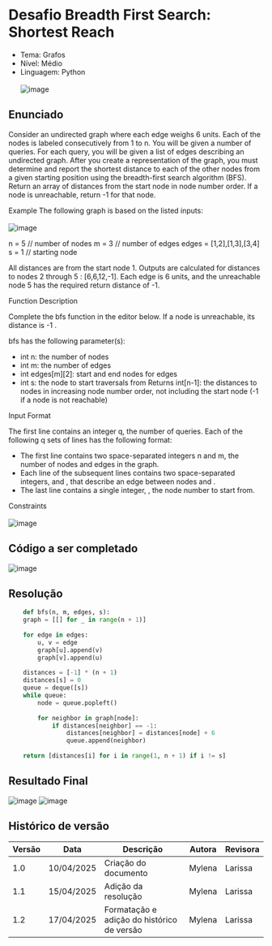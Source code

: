 # Desafio Breadth First Search: Shortest Reach
- Tema: Grafos
- Nível: Médio
- Linguagem: Python <br> <br>
![image](https://github.com/user-attachments/assets/8a269aa2-8be3-4c00-baa2-86b4e1ba056b)

## Enunciado
Consider an undirected graph where each edge weighs 6 units. Each of the nodes is labeled consecutively from 1 to n. 
You will be given a number of queries. For each query, you will be given a list of edges describing an undirected graph. 
After you create a representation of the graph, you must determine and report the shortest distance to each of the other nodes from a given starting position using the breadth-first search algorithm (BFS). 
Return an array of distances from the start node in node number order. If a node is unreachable, return -1 for that node.

Example
The following graph is based on the listed inputs:<br><br>
![image](https://github.com/user-attachments/assets/a108d599-cca7-4f7e-9120-53dbdd203efc)<br>

n = 5 // number of nodes
m = 3 // number of edges
edges = [1,2],[1,3],[3,4]
s = 1 // starting node

All distances are from the start node 1. Outputs are calculated for distances to nodes 2 through 5 : [6,6,12,-1]. Each edge is 6 units, and the unreachable node 5 has the required return distance of -1.

Function Description

Complete the bfs function in the editor below. If a node is unreachable, its distance is -1 .

bfs has the following parameter(s):
- int n: the number of nodes
- int m: the number of edges
- int edges[m][2]: start and end nodes for edges
- int s: the node to start traversals from
Returns
int[n-1]: the distances to nodes in increasing node number order, not including the start node (-1 if a node is not reachable)

Input Format

The first line contains an integer q, the number of queries. Each of the following q sets of lines has the following format:

- The first line contains two space-separated integers n and m, the number of nodes and edges in the graph.
- Each line  of the  subsequent lines contains two space-separated integers,  and , that describe an edge between nodes  and .
- The last line contains a single integer, , the node number to start from.

Constraints<br><br>
![image](https://github.com/user-attachments/assets/b0f20695-ac90-48cb-affc-50ba377e9c1c)

## Código a ser completado

![image](https://github.com/user-attachments/assets/8f96f132-e4fb-4d53-b330-0a2731488ae5)

## Resolução
```python
    def bfs(n, m, edges, s):
    graph = [[] for _ in range(n + 1)]
    
    for edge in edges:
        u, v = edge
        graph[u].append(v)
        graph[v].append(u)
        
    distances = [-1] * (n + 1)
    distances[s] = 0
    queue = deque([s])
    while queue:
        node = queue.popleft()        
        
        for neighbor in graph[node]:
            if distances[neighbor] == -1:  
                distances[neighbor] = distances[node] + 6  
                queue.append(neighbor)
    
    return [distances[i] for i in range(1, n + 1) if i != s]
  ```  
     

## Resultado Final
![image](https://github.com/user-attachments/assets/d4da2552-9439-490a-85b4-8e1cc5de18ff)
![image](https://github.com/user-attachments/assets/b1dee97e-3f89-436d-a74d-036ef5647685)

## Histórico de versão
| Versão | Data       | Descrição | Autora | Revisora |
|--------|------------|-----------------------|--------|----------|
| 1.0    | 10/04/2025 | Criação do documento | Mylena | Larissa |
| 1.1    | 15/04/2025 | Adição da resolução  | Mylena | Larissa |
| 1.2    | 17/04/2025 | Formatação e adição do histórico de versão | Mylena | Larissa |


